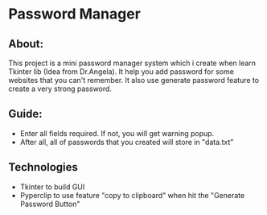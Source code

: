 # Password Manager

## About:
This project is a mini password manager system which i create when learn Tkinter lib (Idea from Dr.Angela). It help you add password for some websites that you can't remember. It also use generate password feature to create a very strong password.

## Guide:
- Enter all fields required. If not, you will get warning popup.
- After all, all of passwords that you created will store in "data.txt"

## Technologies
- Tkinter to build GUI
- Pyperclip to use feature "copy to clipboard" when hit the "Generate Password Button"

